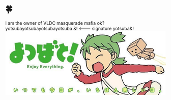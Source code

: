 # 🍀
I am the owner of VLDC masquerade mafia ok? yotsubayotsubayotsubayotsuba
&! <--- signature 
yotsuba&!
![image alt](https://github.com/koirinsdiary/-/blob/188b7e57b96c287033b4867cf56f010e3cfb42c2/f8de0f1130469515651a43a2fc51c2fb.jpg)
